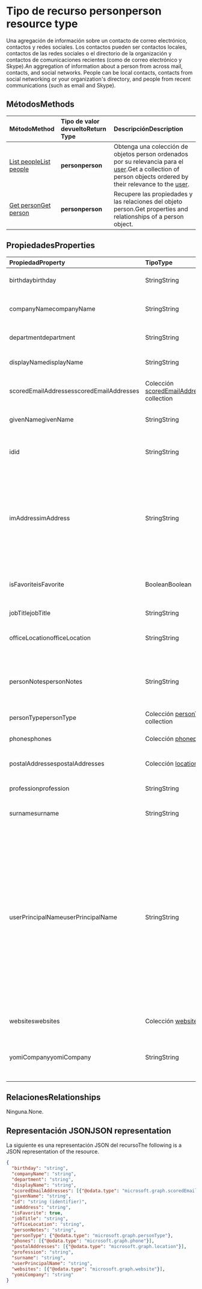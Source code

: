 # <a name="person-resource-type"></a><span data-ttu-id="00051-101">Tipo de recurso person</span><span class="sxs-lookup"><span data-stu-id="00051-101">person resource type</span></span>

<span data-ttu-id="00051-p101">Una agregación de información sobre un contacto de correo electrónico, contactos y redes sociales. Los contactos pueden ser contactos locales, contactos de las redes sociales o el directorio de la organización y contactos de comunicaciones recientes (como de correo electrónico y Skype).</span><span class="sxs-lookup"><span data-stu-id="00051-p101">An aggregation of information about a person from across mail, contacts, and social networks. People can be local contacts, contacts from social networking or your organization's directory, and people from recent communications (such as email and Skype).</span></span>

## <a name="methods"></a><span data-ttu-id="00051-104">Métodos</span><span class="sxs-lookup"><span data-stu-id="00051-104">Methods</span></span>

| <span data-ttu-id="00051-105">Método</span><span class="sxs-lookup"><span data-stu-id="00051-105">Method</span></span>           | <span data-ttu-id="00051-106">Tipo de valor devuelto</span><span class="sxs-lookup"><span data-stu-id="00051-106">Return Type</span></span>    |<span data-ttu-id="00051-107">Descripción</span><span class="sxs-lookup"><span data-stu-id="00051-107">Description</span></span>|
|:---------------|:--------|:----------|
|[<span data-ttu-id="00051-108">List people</span><span class="sxs-lookup"><span data-stu-id="00051-108">List people</span></span>](../api/user_list_people.md) | <span data-ttu-id="00051-109">**person**</span><span class="sxs-lookup"><span data-stu-id="00051-109">**person**</span></span> |<span data-ttu-id="00051-110">Obtenga una colección de objetos person ordenados por su relevancia para el [user](../resources/user.md).</span><span class="sxs-lookup"><span data-stu-id="00051-110">Get a collection of person objects ordered by their relevance to the [user](../resources/user.md).</span></span>|
|[<span data-ttu-id="00051-111">Get person</span><span class="sxs-lookup"><span data-stu-id="00051-111">Get person</span></span>](../api/person_get.md) | <span data-ttu-id="00051-112">**person**</span><span class="sxs-lookup"><span data-stu-id="00051-112">**person**</span></span> |<span data-ttu-id="00051-113">Recupere las propiedades y las relaciones del objeto person.</span><span class="sxs-lookup"><span data-stu-id="00051-113">Get properties and relationships of a person object.</span></span>|

## <a name="properties"></a><span data-ttu-id="00051-114">Propiedades</span><span class="sxs-lookup"><span data-stu-id="00051-114">Properties</span></span>
| <span data-ttu-id="00051-115">Propiedad</span><span class="sxs-lookup"><span data-stu-id="00051-115">Property</span></span>     | <span data-ttu-id="00051-116">Tipo</span><span class="sxs-lookup"><span data-stu-id="00051-116">Type</span></span>   |<span data-ttu-id="00051-117">Descripción</span><span class="sxs-lookup"><span data-stu-id="00051-117">Description</span></span>|
|:---------------|:--------|:----------|
|<span data-ttu-id="00051-118">birthday</span><span class="sxs-lookup"><span data-stu-id="00051-118">birthday</span></span>|<span data-ttu-id="00051-119">String</span><span class="sxs-lookup"><span data-stu-id="00051-119">String</span></span>|<span data-ttu-id="00051-120">Cumpleaños del contacto.</span><span class="sxs-lookup"><span data-stu-id="00051-120">The person's birthday.</span></span>|
|<span data-ttu-id="00051-121">companyName</span><span class="sxs-lookup"><span data-stu-id="00051-121">companyName</span></span>|<span data-ttu-id="00051-122">String</span><span class="sxs-lookup"><span data-stu-id="00051-122">String</span></span>|<span data-ttu-id="00051-123">Nombre de la compañía del contacto.</span><span class="sxs-lookup"><span data-stu-id="00051-123">The name of the person's company.</span></span>|
|<span data-ttu-id="00051-124">department</span><span class="sxs-lookup"><span data-stu-id="00051-124">department</span></span>|<span data-ttu-id="00051-125">String</span><span class="sxs-lookup"><span data-stu-id="00051-125">String</span></span>|<span data-ttu-id="00051-126">Departamento del contacto.</span><span class="sxs-lookup"><span data-stu-id="00051-126">The person's department.</span></span>|
|<span data-ttu-id="00051-127">displayName</span><span class="sxs-lookup"><span data-stu-id="00051-127">displayName</span></span>|<span data-ttu-id="00051-128">String</span><span class="sxs-lookup"><span data-stu-id="00051-128">String</span></span>|<span data-ttu-id="00051-129">Nombre para mostrar del contacto.</span><span class="sxs-lookup"><span data-stu-id="00051-129">The person's display name.</span></span>|
|<span data-ttu-id="00051-130">scoredEmailAddresses</span><span class="sxs-lookup"><span data-stu-id="00051-130">scoredEmailAddresses</span></span>|<span data-ttu-id="00051-131">Colección [scoredEmailAddress](scoredemailaddress.md)</span><span class="sxs-lookup"><span data-stu-id="00051-131">[scoredEmailAddress](scoredemailaddress.md) collection</span></span>|<span data-ttu-id="00051-132">Direcciones de correo electrónico del contacto.</span><span class="sxs-lookup"><span data-stu-id="00051-132">The person's email addresses.</span></span>|
|<span data-ttu-id="00051-133">givenName</span><span class="sxs-lookup"><span data-stu-id="00051-133">givenName</span></span>|<span data-ttu-id="00051-134">String</span><span class="sxs-lookup"><span data-stu-id="00051-134">String</span></span>|<span data-ttu-id="00051-135">Nombre propio del contacto.</span><span class="sxs-lookup"><span data-stu-id="00051-135">The person's given name.</span></span>|
|<span data-ttu-id="00051-136">id</span><span class="sxs-lookup"><span data-stu-id="00051-136">id</span></span>|<span data-ttu-id="00051-137">String</span><span class="sxs-lookup"><span data-stu-id="00051-137">String</span></span>|<span data-ttu-id="00051-p102">Identificador único del contacto. Solo lectura.</span><span class="sxs-lookup"><span data-stu-id="00051-p102">The person's unique identifier. Read-only.</span></span>|
|<span data-ttu-id="00051-140">imAddress</span><span class="sxs-lookup"><span data-stu-id="00051-140">imAddress</span></span>|<span data-ttu-id="00051-141">String</span><span class="sxs-lookup"><span data-stu-id="00051-141">String</span></span>|<span data-ttu-id="00051-p103">Dirección del protocolo de inicio de sesión (SIP) de voz sobre IP (VOIP) del servicio de mensajería instantánea correspondiente al usuario. Solo lectura.</span><span class="sxs-lookup"><span data-stu-id="00051-p103">The instant message voice over IP (VOIP) session initiation protocol (SIP) address for the user. Read-only.</span></span>|
|<span data-ttu-id="00051-144">isFavorite</span><span class="sxs-lookup"><span data-stu-id="00051-144">isFavorite</span></span>|<span data-ttu-id="00051-145">Boolean</span><span class="sxs-lookup"><span data-stu-id="00051-145">Boolean</span></span>|<span data-ttu-id="00051-146">`true` si el usuario ha marcado este contacto como favorito.</span><span class="sxs-lookup"><span data-stu-id="00051-146">`true` if the user has flagged this person as a favorite.</span></span>|
|<span data-ttu-id="00051-147">jobTitle</span><span class="sxs-lookup"><span data-stu-id="00051-147">jobTitle</span></span>|<span data-ttu-id="00051-148">String</span><span class="sxs-lookup"><span data-stu-id="00051-148">String</span></span>|<span data-ttu-id="00051-149">Puesto del contacto.</span><span class="sxs-lookup"><span data-stu-id="00051-149">The person's job title.</span></span>|
|<span data-ttu-id="00051-150">officeLocation</span><span class="sxs-lookup"><span data-stu-id="00051-150">officeLocation</span></span>|<span data-ttu-id="00051-151">String</span><span class="sxs-lookup"><span data-stu-id="00051-151">String</span></span>|<span data-ttu-id="00051-152">Ubicación de la oficina del contacto.</span><span class="sxs-lookup"><span data-stu-id="00051-152">The location of the person's office.</span></span>|
|<span data-ttu-id="00051-153">personNotes</span><span class="sxs-lookup"><span data-stu-id="00051-153">personNotes</span></span>|<span data-ttu-id="00051-154">String</span><span class="sxs-lookup"><span data-stu-id="00051-154">String</span></span>|<span data-ttu-id="00051-155">Notas de forma libre que el usuario ha tomado sobre este contacto.</span><span class="sxs-lookup"><span data-stu-id="00051-155">Free-form notes that the the user has taken about this person.</span></span>|
|<span data-ttu-id="00051-156">personType</span><span class="sxs-lookup"><span data-stu-id="00051-156">personType</span></span>|<span data-ttu-id="00051-157">Colección [personType](persontype.md)</span><span class="sxs-lookup"><span data-stu-id="00051-157">[personType](persontype.md) collection</span></span>|<span data-ttu-id="00051-158">Tipo de contacto.</span><span class="sxs-lookup"><span data-stu-id="00051-158">The type of person.</span></span>|
|<span data-ttu-id="00051-159">phones</span><span class="sxs-lookup"><span data-stu-id="00051-159">phones</span></span>|<span data-ttu-id="00051-160">Colección [phone](phone.md)</span><span class="sxs-lookup"><span data-stu-id="00051-160">[phone](phone.md) collection</span></span>|<span data-ttu-id="00051-161">Número de teléfono del contacto.</span><span class="sxs-lookup"><span data-stu-id="00051-161">The person's phone numbers.</span></span>|
|<span data-ttu-id="00051-162">postalAddresses</span><span class="sxs-lookup"><span data-stu-id="00051-162">postalAddresses</span></span>|<span data-ttu-id="00051-163">Colección [location](location.md)</span><span class="sxs-lookup"><span data-stu-id="00051-163">[location](location.md) collection</span></span>|<span data-ttu-id="00051-164">Direcciones del contacto.</span><span class="sxs-lookup"><span data-stu-id="00051-164">The person's addresses.</span></span>|
|<span data-ttu-id="00051-165">profession</span><span class="sxs-lookup"><span data-stu-id="00051-165">profession</span></span>|<span data-ttu-id="00051-166">String</span><span class="sxs-lookup"><span data-stu-id="00051-166">String</span></span>|<span data-ttu-id="00051-167">Profesión del contacto.</span><span class="sxs-lookup"><span data-stu-id="00051-167">The person's profession.</span></span>|
|<span data-ttu-id="00051-168">surname</span><span class="sxs-lookup"><span data-stu-id="00051-168">surname</span></span>|<span data-ttu-id="00051-169">String</span><span class="sxs-lookup"><span data-stu-id="00051-169">String</span></span>|<span data-ttu-id="00051-170">Apellido del contacto.</span><span class="sxs-lookup"><span data-stu-id="00051-170">The person's surname.</span></span>|
|<span data-ttu-id="00051-171">userPrincipalName</span><span class="sxs-lookup"><span data-stu-id="00051-171">userPrincipalName</span></span>|<span data-ttu-id="00051-172">String</span><span class="sxs-lookup"><span data-stu-id="00051-172">String</span></span>|<span data-ttu-id="00051-p104">Nombre principal de usuario (UPN) del contacto. El UPN es un nombre de inicio de sesión de Internet del contacto basado en la norma [RFC 822](http://www.ietf.org/rfc/rfc0822.txt). Por convención, se debe asignar al nombre de correo electrónico del contacto. El formato general es alias@domain.</span><span class="sxs-lookup"><span data-stu-id="00051-p104">The user principal name (UPN) of the person. The UPN is an Internet-style login name for the person based on the Internet standard [RFC 822](http://www.ietf.org/rfc/rfc0822.txt). By convention, this should map to the person's email name. The general format is alias@domain.</span></span>|
|<span data-ttu-id="00051-177">websites</span><span class="sxs-lookup"><span data-stu-id="00051-177">websites</span></span>|<span data-ttu-id="00051-178">Colección [website](website.md)</span><span class="sxs-lookup"><span data-stu-id="00051-178">[website](website.md) collection</span></span>|<span data-ttu-id="00051-179">Sitios web del contacto.</span><span class="sxs-lookup"><span data-stu-id="00051-179">The person's websites.</span></span>|
|<span data-ttu-id="00051-180">yomiCompany</span><span class="sxs-lookup"><span data-stu-id="00051-180">yomiCompany</span></span>|<span data-ttu-id="00051-181">String</span><span class="sxs-lookup"><span data-stu-id="00051-181">String</span></span>|<span data-ttu-id="00051-182">Nombre fonético japonés de la compañía del contacto.</span><span class="sxs-lookup"><span data-stu-id="00051-182">The phonetic Japanese name of the person's company.</span></span>|

## <a name="relationships"></a><span data-ttu-id="00051-183">Relaciones</span><span class="sxs-lookup"><span data-stu-id="00051-183">Relationships</span></span>
<span data-ttu-id="00051-184">Ninguna.</span><span class="sxs-lookup"><span data-stu-id="00051-184">None.</span></span>


## <a name="json-representation"></a><span data-ttu-id="00051-185">Representación JSON</span><span class="sxs-lookup"><span data-stu-id="00051-185">JSON representation</span></span>

<span data-ttu-id="00051-186">La siguiente es una representación JSON del recurso</span><span class="sxs-lookup"><span data-stu-id="00051-186">The following is a JSON representation of the resource.</span></span>

<!-- {
  "blockType": "resource",
  "optionalProperties": [

  ],
  "@odata.type": "microsoft.graph.person"
}-->

```json
{
  "birthday": "string",
  "companyName": "string",
  "department": "string",
  "displayName": "string",
  "scoredEmailAddresses": [{"@odata.type": "microsoft.graph.scoredEmailAddress"}],
  "givenName": "string",
  "id": "string (identifier)",
  "imAddress": "string",
  "isFavorite": true,
  "jobTitle": "string",
  "officeLocation": "string",
  "personNotes": "string",
  "personType": {"@odata.type": "microsoft.graph.personType"},
  "phones": [{"@odata.type": "microsoft.graph.phone"}],
  "postalAddresses": [{"@odata.type": "microsoft.graph.location"}],
  "profession": "string",
  "surname": "string",
  "userPrincipalName": "string",
  "websites": [{"@odata.type": "microsoft.graph.website"}],
  "yomiCompany": "string"
}

```

<!-- uuid: 8fcb5dbc-d5aa-4681-8e31-b001d5168d79
2015-10-25 14:57:30 UTC -->
<!-- {
  "type": "#page.annotation",
  "description": "person resource",
  "keywords": "",
  "section": "documentation",
  "tocPath": ""
}-->
